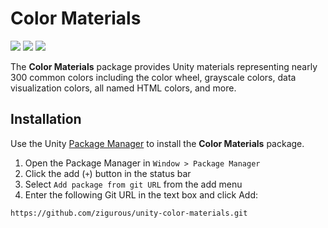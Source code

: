 # Color Materials

[![](https://img.shields.io/badge/github-repo-blue?logo=github)](https://github.com/zigurous/unity-color-materials) [![](https://img.shields.io/github/package-json/v/zigurous/unity-color-materials)](https://github.com/zigurous/unity-color-materials/releases) [![](https://img.shields.io/github/license/zigurous/unity-color-materials)](https://github.com/zigurous/unity-color-materials/blob/main/LICENSE.md)

The **Color Materials** package provides Unity materials representing nearly 300 common colors including the color wheel, grayscale colors, data visualization colors, all named HTML colors, and more.

## Installation

Use the Unity [Package Manager](https://docs.unity3d.com/Manual/upm-ui.html) to install the **Color Materials** package.

1. Open the Package Manager in `Window > Package Manager`
2. Click the add (`+`) button in the status bar
3. Select `Add package from git URL` from the add menu
4. Enter the following Git URL in the text box and click Add:

```
https://github.com/zigurous/unity-color-materials.git
```
